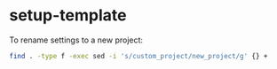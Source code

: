# setup-template

To rename settings to a new project:

```bash
find . -type f -exec sed -i 's/custom_project/new_project/g' {} +
```

